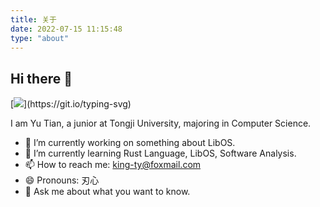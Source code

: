 ```yaml
---
title: 关于
date: 2022-07-15 11:15:48
type: "about"
---
```


## Hi there 👋

[![](https://readme-typing-svg.herokuapp.com?size=24&color=2E95F7&vCenter=true&lines=Have+a+nice+day!)](https://git.io/typing-svg)

I am Yu Tian, a junior at Tongji University, majoring in Computer Science.
- 🔭 I’m currently working on something about LibOS.
- 🌱 I’m currently learning Rust Language, LibOS, Software Analysis.
- 📫 How to reach me: king-ty@foxmail.com
- 😄 Pronouns: 刃心
- 💬 Ask me about what you want to know.


<!--
**King-ty/King-ty** is a ✨ _special_ ✨ repository because its `README.md` (this file) appears on your GitHub profile.

Here are some ideas to get you started:

- 🔭 I’m currently working on ...
- 🌱 I’m currently learning ...
- 👯 I’m looking to collaborate on ...
- 🤔 I’m looking for help with ...
- 💬 Ask me about ...
- 📫 How to reach me: ...
- 😄 Pronouns: ...
- ⚡ Fun fact: ...
-->
